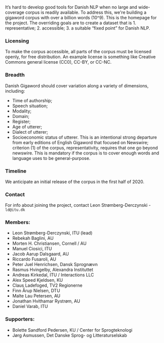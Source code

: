 It’s hard to develop good tools for Danish NLP when no large and wide-coverage corpus is readily available. To address this, we're building a gigaword corpus with over a billion words (10^9). This is the homepage for the project. The overriding goals are to create a dataset that is 1. representative; 2. accessible; 3. a suitable “fixed point” for Danish NLP.

### Licensing
To make the corpus accessible, all parts of the corpus must be licensed openly, for free distribution. An example license is something like Creative Commons general license (CC0), CC-BY, or CC-NC.


### Breadth
Danish Gigaword should cover variation along a variety of dimensions, including:
* Time of authorship;
* Speech situation;
* Modality;
* Domain;
* Register;
* Age of utterer;
* Dialect of utterer;
* Socioeconomic status of utterer.
This is an intentional strong departure from early editions of English Gigaword that focused on Newswire; criterion (1) of the corpus, representativity, requires that one go beyond newswire. This is mandatory if the corpus is to cover enough words and language uses to be general-purpose.

### Timeline
We anticipate an initial release of the corpus in the first half of 2020.

### Contact
For info about joining the project, contact Leon Strømberg-Derczynski - `ld@itu.dk`

### Members:
* Leon Strømberg-Derczynski, ITU (lead)
* Rebekah Baglini, AU
* Morten H. Christiansen, Cornell / AU
* Manuel Ciosici, ITU
* Jacob Aarup Dalsgaard, AU
* Riccardo Fusaroli, AU
* Peter Juel Henrichsen, Dansk Sprognævn
* Rasmus Hvingelby, Alexandra Instituttet
* Andreas Kirkedal, ITU / Interactions LLC
* Alex Speed Kjeldsen, KU
* Claus Ladefoged, TV2 Regionerne
* Finn Årup Nielsen, DTU
* Malte Lau Petersen, AU
* Jonathan Hvithamar Rystrøm, AU
* Daniel Varab, ITU

### Supporters:

* Bolette Sandford Pedersen, KU / Center for Sprogteknologi
* Jørg Asmussen, Det Danske Sprog- og Litteraturselskab
